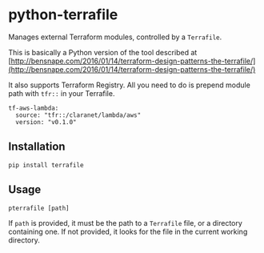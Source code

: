 # python-terrafile

Manages external Terraform modules, controlled by a `Terrafile`.

This is basically a Python version of the tool described at [http://bensnape.com/2016/01/14/terraform-design-patterns-the-terrafile/](http://bensnape.com/2016/01/14/terraform-design-patterns-the-terrafile/)

It also supports Terraform Registry. All you need to do is prepend module path with `tfr::` in your Terrafile.

```shell
tf-aws-lambda:
  source: "tfr::/claranet/lambda/aws"
  version: "v0.1.0"
```

## Installation

```shell
pip install terrafile
```

## Usage

```shell
pterrafile [path]
```

If `path` is provided, it must be the path to a `Terrafile` file, or a directory containing one. If not provided, it looks for the file in the current working directory.
